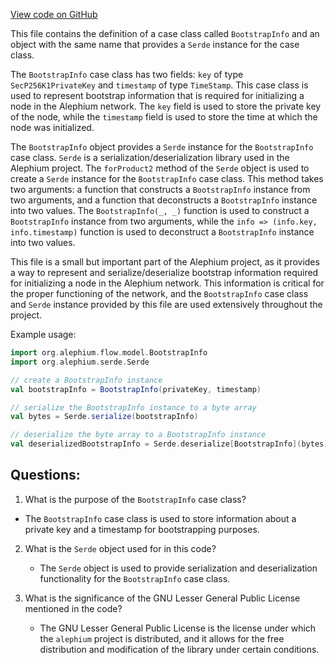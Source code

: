 [View code on GitHub](https://github.com/alephium/alephium/flow/src/main/scala/org/alephium/flow/model/BootstrapInfo.scala)

This file contains the definition of a case class called `BootstrapInfo` and an object with the same name that provides a `Serde` instance for the case class. 

The `BootstrapInfo` case class has two fields: `key` of type `SecP256K1PrivateKey` and `timestamp` of type `TimeStamp`. This case class is used to represent bootstrap information that is required for initializing a node in the Alephium network. The `key` field is used to store the private key of the node, while the `timestamp` field is used to store the time at which the node was initialized.

The `BootstrapInfo` object provides a `Serde` instance for the `BootstrapInfo` case class. `Serde` is a serialization/deserialization library used in the Alephium project. The `forProduct2` method of the `Serde` object is used to create a `Serde` instance for the `BootstrapInfo` case class. This method takes two arguments: a function that constructs a `BootstrapInfo` instance from two arguments, and a function that deconstructs a `BootstrapInfo` instance into two values. The `BootstrapInfo(_, _)` function is used to construct a `BootstrapInfo` instance from two arguments, while the `info => (info.key, info.timestamp)` function is used to deconstruct a `BootstrapInfo` instance into two values.

This file is a small but important part of the Alephium project, as it provides a way to represent and serialize/deserialize bootstrap information required for initializing a node in the Alephium network. This information is critical for the proper functioning of the network, and the `BootstrapInfo` case class and `Serde` instance provided by this file are used extensively throughout the project. 

Example usage:

```scala
import org.alephium.flow.model.BootstrapInfo
import org.alephium.serde.Serde

// create a BootstrapInfo instance
val bootstrapInfo = BootstrapInfo(privateKey, timestamp)

// serialize the BootstrapInfo instance to a byte array
val bytes = Serde.serialize(bootstrapInfo)

// deserialize the byte array to a BootstrapInfo instance
val deserializedBootstrapInfo = Serde.deserialize[BootstrapInfo](bytes)
```
## Questions: 
 1. What is the purpose of the `BootstrapInfo` case class?
   - The `BootstrapInfo` case class is used to store information about a private key and a timestamp for bootstrapping purposes.

2. What is the `Serde` object used for in this code?
   - The `Serde` object is used to provide serialization and deserialization functionality for the `BootstrapInfo` case class.

3. What is the significance of the GNU Lesser General Public License mentioned in the code?
   - The GNU Lesser General Public License is the license under which the `alephium` project is distributed, and it allows for the free distribution and modification of the library under certain conditions.